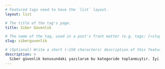 ```yaml
---
# Featured tags need to have the `list` layout.
layout: list

# The title of the tag's page.
title: Siber Güvenlik

# The name of the tag, used in a post's front matter (e.g. tags: [<slug>]).
slug: siberguvenlik

# (Optional) Write a short (~150 characters) description of this featured tag.
description: >
  Siber güvenlik konusundaki yazılarım bu kategoride toplanmıştır. İyi okumalar dilerim (:
---
```

